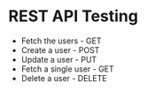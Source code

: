 # REST API Testing 

* Fetch the users - GET
* Create a user - POST
* Update a user - PUT
* Fetch a single user - GET
* Delete a user - DELETE
